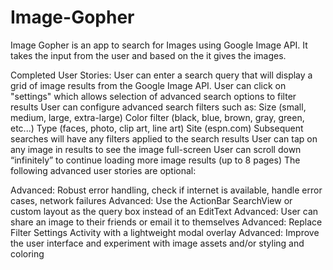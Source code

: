 Image-Gopher
============

Image Gopher is an app to search for Images using Google Image API. It takes the input from the user and based on the it gives the images.

Completed User Stories:
User can enter a search query that will display a grid of image results from the Google Image API.
User can click on "settings" which allows selection of advanced search options to filter results
User can configure advanced search filters such as:
Size (small, medium, large, extra-large)
Color filter (black, blue, brown, gray, green, etc...)
Type (faces, photo, clip art, line art)
Site (espn.com)
Subsequent searches will have any filters applied to the search results
User can tap on any image in results to see the image full-screen
User can scroll down “infinitely” to continue loading more image results (up to 8 pages)
The following advanced user stories are optional:

Advanced: Robust error handling, check if internet is available, handle error cases, network failures
Advanced: Use the ActionBar SearchView or custom layout as the query box instead of an EditText
Advanced: User can share an image to their friends or email it to themselves
Advanced: Replace Filter Settings Activity with a lightweight modal overlay
Advanced: Improve the user interface and experiment with image assets and/or styling and coloring


